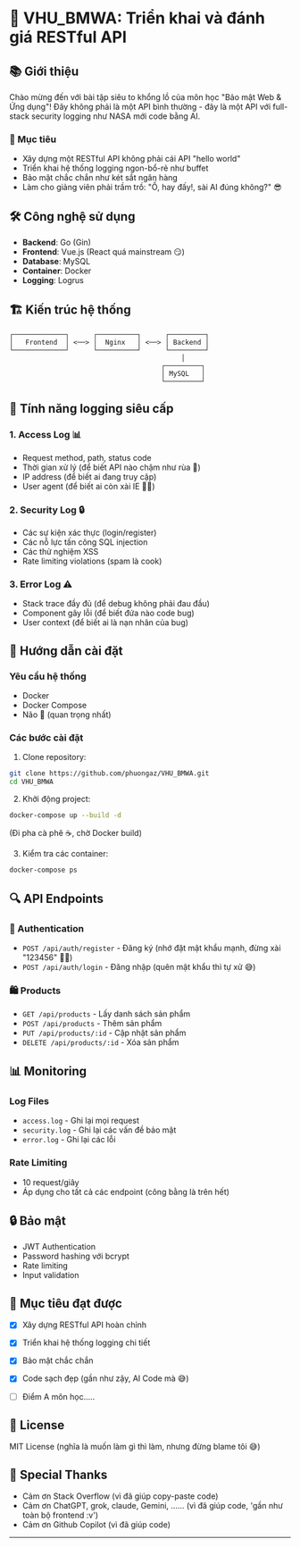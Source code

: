 # 🚀 VHU_BMWA: Triển khai và đánh giá RESTful API

## 📚 Giới thiệu
Chào mừng đến với bài tập siêu to khổng lồ của môn học "Bảo mật Web & Ứng dụng"! 
Đây không phải là một API bình thường - đây là một API với full-stack security logging như NASA mới code bằng AI.

### 🎯 Mục tiêu
- Xây dựng một RESTful API không phải cái API "hello world"
- Triển khai hệ thống logging ngon-bổ-rẻ như buffet
- Bảo mật chắc chắn như két sắt ngân hàng
- Làm cho giảng viên phải trầm trồ: "Ồ, hay đấy!, sài AI đúng không?" 😎

## 🛠 Công nghệ sử dụng
- **Backend**: Go (Gin)
- **Frontend**: Vue.js (React quá mainstream 😏)
- **Database**: MySQL
- **Container**: Docker
- **Logging**: Logrus

## 🏗 Kiến trúc hệ thống
```
┌─────────────┐      ┌──────────┐      ┌─────────┐
│   Frontend  │ <──> │  Nginx   │ <──> │ Backend │
└─────────────┘      └──────────┘      └─────────┘
                                           │
                                      ┌─────────┐
                                      │ MySQL   │
                                      └─────────┘
```

## 📝 Tính năng logging siêu cấp
### 1. Access Log 📊
- Request method, path, status code
- Thời gian xử lý (để biết API nào chậm như rùa 🐢)
- IP address (để biết ai đang truy cập)
- User agent (để biết ai còn xài IE 🤦‍♂️)

### 2. Security Log 🔒
- Các sự kiện xác thực (login/register)
- Các nỗ lực tấn công SQL injection
- Các thử nghiệm XSS
- Rate limiting violations (spam là cook)

### 3. Error Log ⚠️
- Stack trace đầy đủ (để debug không phải đau đầu)
- Component gây lỗi (để biết đứa nào code bug)
- User context (để biết ai là nạn nhân của bug)

## 🚀 Hướng dẫn cài đặt

### Yêu cầu hệ thống
- Docker
- Docker Compose
- Não 🧠 (quan trọng nhất)

### Các bước cài đặt
1. Clone repository:
```bash
git clone https://github.com/phuongaz/VHU_BMWA.git
cd VHU_BMWA
```

2. Khởi động project:
```bash
docker-compose up --build -d
```
(Đi pha cà phê ☕, chờ Docker build)

3. Kiểm tra các container:
```bash
docker-compose ps
```

## 🔍 API Endpoints

### 👤 Authentication
- `POST /api/auth/register` - Đăng ký (nhớ đặt mật khẩu mạnh, đừng xài "123456" 🤦‍♂️)
- `POST /api/auth/login` - Đăng nhập (quên mật khẩu thì tự xử 😅)

### 🛍 Products
- `GET /api/products` - Lấy danh sách sản phẩm
- `POST /api/products` - Thêm sản phẩm
- `PUT /api/products/:id` - Cập nhật sản phẩm
- `DELETE /api/products/:id` - Xóa sản phẩm

## 📊 Monitoring

### Log Files
- `access.log` - Ghi lại mọi request 
- `security.log` - Ghi lại các vấn đề bảo mật
- `error.log` - Ghi lại các lỗi

### Rate Limiting
- 10 request/giây
- Áp dụng cho tất cả các endpoint (công bằng là trên hết)

## 🔒 Bảo mật
- JWT Authentication 
- Password hashing với bcrypt
- Rate limiting
- Input validation 

## 🎯 Mục tiêu đạt được
- [x] Xây dựng RESTful API hoàn chỉnh
- [x] Triển khai hệ thống logging chi tiết
- [x] Bảo mật chắc chắn
- [x] Code sạch đẹp (gần như zậy, AI Code mà 😅)
- [ ] Điểm A môn học.....


## 📜 License
MIT License (nghĩa là muốn làm gì thì làm, nhưng đừng blame tôi 😅)

## 🙏 Special Thanks
- Cảm ơn Stack Overflow (vì đã giúp copy-paste code)
- Cảm ơn ChatGPT, grok, claude, Gemini, ...... (vì đã giúp code, 'gần như toàn bộ frontend :v')
- Cảm ơn Github Copilot (vì đã giúp code)
---